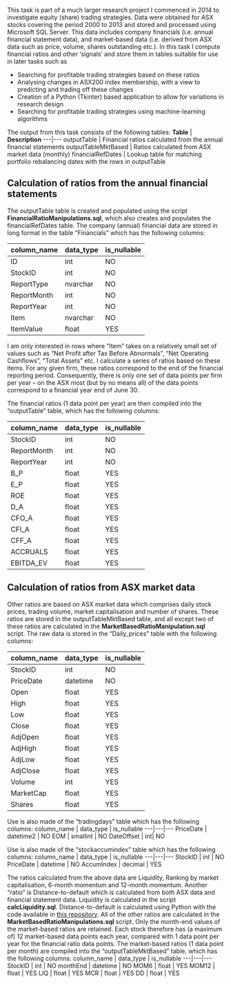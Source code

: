 This task is part of a much larger research project I commenced in 2014 to investigate equity (share) trading strategies. Data were obtained for ASX stocks covering the period 2000 to 2013 and stored and processed using Microsoft SQL Server. This data includes company financials (i.e. annual financial statement data), and market-based data (i.e. derived from ASX data such as price, volume, shares outstanding etc.). In this task I compute financial ratios and other ‘signals’ and store them in tables suitable for use in later tasks such as<br>
* Searching for profitable trading strategies based on these ratios
* Analysing changes in ASX200 index membership, with a view to predicting and trading off these changes
* Creation of a Python (Tkinter) based application to allow for variations in research design
* Searching for profitable trading strategies using machine-learning algorithms

The output from this task consists of the following tables:
**Table** | **Description**
---|---
outputTable	| Financial ratios calculated from the annual financial statements
outputTableMktBased	| Ratios calculated from ASX market data (monthly)
financialRefDates	| Lookup table for matching portfolio rebalancing dates with the rows in outputTable

Calculation of ratios from the annual financial statements
----------------------------------------------------------
The outputTable table is created and populated using the script **FinancialRatioManipulations.sql**, which also creates and populates the financialRefDates table. The company (annual) financial data are stored in long format in the table “Financials” which has the following columns:

column_name	| data_type	| is_nullable
---|---|---
ID | int | NO
StockID | int | NO
ReportType | nvarchar | NO
ReportMonth | int | NO
ReportYear | int | NO
Item | nvarchar | NO
ItemValue | float | YES

I am only interested in rows where “Item” takes on a relatively small set of values such as “Net Profit after Tax Before Abnormals”, “Net Operating Cashflows”, “Total Assets” etc. I calculate a series of ratios based on these items. For any given firm, these ratios correspond to the end of the financial reporting period. Consequently, there is only one set of data points per firm per year – on the ASX most (but by no means all) of the data points correspond to a financial year end of June 30.

The financial ratios (1 data point per year) are then compiled into the “outputTable” table, which has the following columns:

column_name	| data_type	| is_nullable
---|---|---
StockID | int | NO
ReportMonth | int | NO
ReportYear | int | NO
B_P | float | YES
E_P | float | YES
ROE | float | YES
D_A | float | YES
CFO_A | float | YES
CFI_A | float | YES
CFF_A | float | YES
ACCRUALS | float | YES
EBITDA_EV | float | YES

Calculation of ratios from ASX market data
------------------------------------------
Other ratios are based on ASX market data which comprises daily stock prices, trading volume, market capitalisation and number of shares. These ratios are stored in the outputTableMktBased table, and all except two of these ratios are calculated in the **MarketBasedRatioManipulation.sql** script. The raw data is stored in the “Daily_prices” table with the following columns:

column_name	| data_type	| is_nullable
---|---|---
StockID | int | NO
PriceDate | datetime | NO
Open | float | YES
High | float | YES
Low | float | YES
Close | float | YES
AdjOpen | float | YES
AdjHigh | float | YES
AdjLow | float | YES
AdjClose | float | YES
Volume | int | YES
MarketCap | float | YES
Shares | float | YES

Use is also made of the “tradingdays” table which has the following columns:
column_name	| data_type	| is_nullable
---|---|---
PriceDate | datetime2 | NO
EOM | smallint | NO
DateOffset | int| NO

Use is also made of the “stockaccumindex” table which has the following columns:
column_name	| data_type	| is_nullable
---|---|---
StockID | int | NO
PriceDate | datetime | NO
AccumIndex | decimal | YES

The ratios calculated from the above data are Liquidity, Ranking by market capitalisation, 6-month momentum and 12-month momentum. Another “ratio” is Distance-to-default which is calculated from both ASX data and financial statement data. Liquidity is calculated in the script **calcLiquidity.sql**. Distance-to-default is calculated using Python with the code available in [this repository](https://github.com/stevetulig/distance-to-default-calculation-in-python). All of the other ratios are calculated in the **MarketBasedRatioManipulations.sql** script. Only the month-end values of the market-based ratios are retained. Each stock therefore has (a maximum of) 12 market-based data points each year, compared with 1 data point per year for the financial ratio data points.
The market-based ratios (1 data point per month) are compiled into the “outputTableMktBased” table, which has the following columns:
column_name	| data_type	| is_nullable
---|---|---
StockID | int | NO
monthEnd | datetime | NO
MOM6 | float | YES
MOM12 | float | YES
LIQ | float | YES
MCR | float | YES
DD | float | YES


